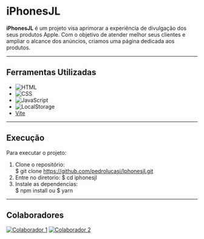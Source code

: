 # iPhonesJL

**iPhonesJL** é um projeto visa aprimorar a experiência de divulgação dos seus produtos Apple. Com o objetivo de atender melhor seus clientes e ampliar o alcance dos anúncios, criamos uma página dedicada aos produtos.

---

## Ferramentas Utilizadas

- ![HTML](https://img.shields.io/badge/HTML-E34F26?style=for-the-badge&logo=html5&logoColor=white)
- ![CSS](https://img.shields.io/badge/CSS-1572B6?style=for-the-badge&logo=css3&logoColor=white)
- ![JavaScript](https://img.shields.io/badge/JavaScript-F7DF1E?style=for-the-badge&logo=javascript&logoColor=black)
- ![LocalStorage](https://img.shields.io/badge/LocalStorage-005A90?style=for-the-badge&logo=databricks&logoColor=white)
- [Vite](https://vitejs.dev/)

---

## Execução

Para executar o projeto:

1. Clone o repositório:  
   $ git clone https://github.com/pedrolucasi/Iphonesjl.git  
2. Entre no diretorio:
    $ cd iphonesjl   
3. Instale as dependencias:   
   $ npm install
       ou
    $ yarn
---

## Colaboradores
 [![Colaborador 1](https://github.com/pedrolucasi.png?size=100)](https://github.com/pedrolucasi)  [![Colaborador 2](https://github.com/felipehttps.png?size=100)](https://github.com/felipehttps)
